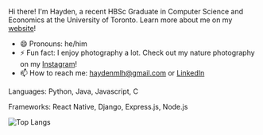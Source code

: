 Hi there! I'm Hayden, a recent HBSc Graduate in Computer Science and Economics at the University of Toronto. Learn more about me on my [website](https://haydenmlh.com/)!

- 😄 Pronouns: he/him
- ⚡ Fun fact: I enjoy photography a lot. Check out my nature photography on my [Instagram](https://www.instagram.com/haydennnature/ "Instagram: haydennnature")! 
- 📫 How to reach me: haydenmlh@gmail.com or [LinkedIn](https://www.linkedin.com/in/haydenmlh/)

Languages: Python, Java, Javascript, C

Frameworks: React Native, Django, Express.js, Node.js

![Top Langs](https://github-readme-stats.vercel.app/api/top-langs/?username=haydenmlh&layout=compact)

